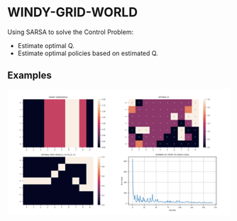 # WINDY-GRID-WORLD
Using SARSA to solve the Control Problem:
- Estimate optimal Q.
- Estimate optimal policies based on estimated Q.


## Examples
![linr](example/170_episodes.png)
